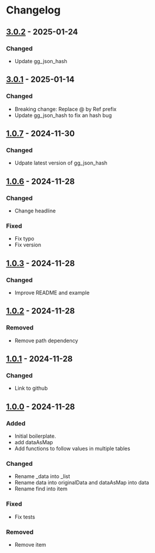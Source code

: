 # Changelog

## [3.0.2] - 2025-01-24

### Changed

- Update gg\_json\_hash

## [3.0.1] - 2025-01-14

### Changed

- Breaking change: Replace @ by Ref prefix
- Update gg\_json\_hash to fix an hash bug

## [1.0.7] - 2024-11-30

### Changed

- Udpate latest version of gg\_json\_hash

## [1.0.6] - 2024-11-28

### Changed

- Change headline

### Fixed

- Fix typo
- Fix version

## [1.0.3] - 2024-11-28

### Changed

- Improve README and example

## [1.0.2] - 2024-11-28

### Removed

- Remove path dependency

## [1.0.1] - 2024-11-28

### Changed

- Link to github

## [1.0.0] - 2024-11-28

### Added

- Initial boilerplate.
- add dataAsMap
- Add functions to follow values in multiple tables

### Changed

- Rename \_data into \_list
- Rename data into originalData and dataAsMap into data
- Rename find into item

### Fixed

- Fix tests

### Removed

- Remove item

[3.0.2]: https://github.com/inlavigo/rljson/compare/3.0.1...3.0.2
[3.0.1]: https://github.com/inlavigo/rljson/compare/1.0.7...3.0.1
[1.0.7]: https://github.com/inlavigo/rljson/compare/1.0.6...1.0.7
[1.0.6]: https://github.com/inlavigo/rljson/compare/1.0.3...1.0.6
[1.0.3]: https://github.com/inlavigo/rljson/compare/1.0.2...1.0.3
[1.0.2]: https://github.com/inlavigo/rljson/compare/1.0.1...1.0.2
[1.0.1]: https://github.com/inlavigo/rljson/compare/1.0.0...1.0.1
[1.0.0]: https://github.com/inlavigo/rljson/tag/%tag
